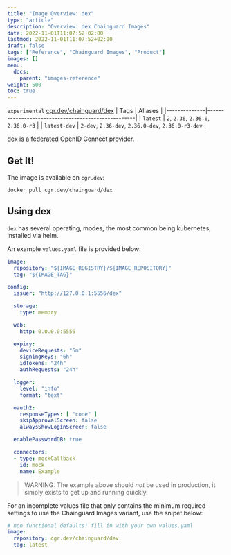 ```yaml
---
title: "Image Overview: dex"
type: "article"
description: "Overview: dex Chainguard Images"
date: 2022-11-01T11:07:52+02:00
lastmod: 2022-11-01T11:07:52+02:00
draft: false
tags: ["Reference", "Chainguard Images", "Product"]
images: []
menu:
  docs:
    parent: "images-reference"
weight: 500
toc: true
---
```


`experimental` [cgr.dev/chainguard/dex](https://github.com/chainguard-images/images/tree/main/images/dex)
| Tags         | Aliases                                            |
|--------------|----------------------------------------------------|
| `latest`     | `2`, `2.36`, `2.36.0`, `2.36.0-r3`                 |
| `latest-dev` | `2-dev`, `2.36-dev`, `2.36.0-dev`, `2.36.0-r3-dev` |



[dex](https://dexidp.io) is a federated OpenID Connect provider.

## Get It!

The image is available on `cgr.dev`:

```
docker pull cgr.dev/chainguard/dex
```

## Using dex

`dex` has several operating, modes, the most common being kubernetes, installed via helm.

An example `values.yaml` file is provided below:

```yaml
image:
  repository: "${IMAGE_REGISTRY}/${IMAGE_REPOSITORY}"
  tag: "${IMAGE_TAG}"

config:
  issuer: "http://127.0.0.1:5556/dex"

  storage:
    type: memory

  web:
    http: 0.0.0.0:5556

  expiry:
    deviceRequests: "5m"
    signingKeys: "6h"
    idTokens: "24h"
    authRequests: "24h"

  logger:
    level: "info"
    format: "text"

  oauth2:
    responseTypes: [ "code" ]
    skipApprovalScreen: false
    alwaysShowLoginScreen: false

  enablePasswordDB: true

  connectors:
  - type: mockCallback
    id: mock
    name: Example
```

> WARNING: The example above should _not_ be used in production, it simply exists to get up and running quickly.

For an incomplete values file that only contains the minimum required settings to use the Chainguard Images variant, use the snipet below:

```yaml
# non functional defaults! fill in with your own values.yaml
image:
  repository: cgr.dev/chainguard/dev
  tag: latest
```


